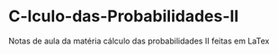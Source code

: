 # C-lculo-das-Probabilidades-II
Notas de aula da matéria cálculo das probabilidades II feitas em LaTex

